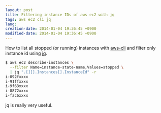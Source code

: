 ```yaml
---
layout: post
title: Filtering instance IDs of aws ec2 with jq
tags: aws ec2 cli jq
lang: 
creation-date: 2014-01-04 19:36:45 +0900
modified-date: 2014-01-04 19:36:45 +0900
---
```

How to list all stopped (or running) instances with [aws-cli](https://github.com/aws/aws-cli)
and filter only instance id using [jq](http://stedolan.github.io/jq/manual/).

```bash
$ aws ec2 describe-instances \
  --filter Name=instance-state-name,Values=stopped \
  | jq ".[][].Instances[].InstanceId" -r
i-092fxxxx
i-91ffxxxx
i-9f63xxxx
i-8872xxxx
i-fac6xxxx
```

jq is really very useful.
